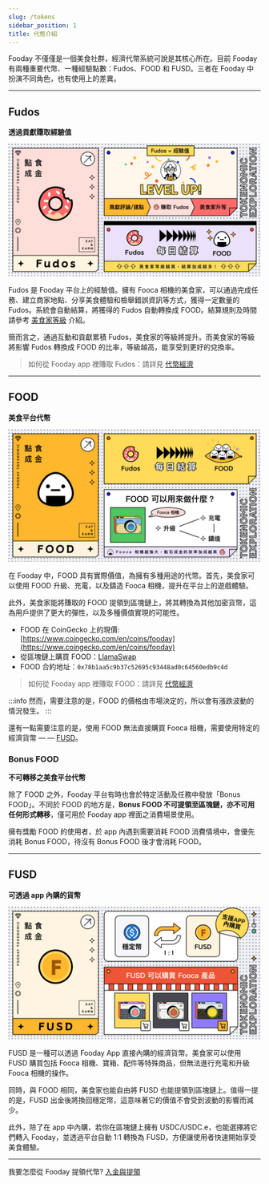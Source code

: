 ```yaml
---
slug: /tokens
sidebar_position: 1
title: 代幣介紹
---
```


Fooday 不僅僅是一個美食社群，經濟代幣系統可說是其核心所在。目前 Fooday 有兩種重要代幣、一種經驗點數：Fudos、FOOD 和 FUSD。三者在 Fooday 中扮演不同角色，也有使用上的差異。

***

## Fudos

**透過貢獻賺取經驗值**

![Fudos](../token_fudos.jpg)

Fudos 是 Fooday 平台上的經驗值。擁有 Fooca 相機的美食家，可以通過完成任務、建立商家地點、分享美食體驗和檢舉錯誤資訊等方式，獲得一定數量的 Fudos。系統會自動結算，將獲得的 Fudos 自動轉換成 FOOD。結算規則及時間請參考 [美食家等級](/foodie-level) 介紹。 

簡而言之，通過互動和貢獻累積 Fudos，美食家的等級將提升。而美食家的等級將影響 Fudos 轉換成 FOOD 的比率，等級越高，能享受到更好的兌換率。

> 如何從 Fooday app 裡賺取 Fudos：請詳見 [代幣經濟](/tokenomics)

***

## FOOD

**美食平台代幣**

![FOOD](../token_food.jpg)

在 Fooday 中，FOOD 具有實際價值，為擁有多種用途的代幣。首先，美食家可以使用 FOOD 升級、充電，以及鑄造 Fooca 相機，提升在平台上的遊戲體驗。

此外，美食家能將賺取的 FOOD 提領到區塊鏈上，將其轉換為其他加密貨幣，這為用戶提供了更大的彈性，以及多種價值實現的可能性。

* FOOD 在 CoinGecko 上的現價:[https://www.coingecko.com/en/coins/fooday](https://www.coingecko.com/en/coins/fooday)
* 從區塊鏈上購買 FOOD：[LlamaSwap](https://reurl.cc/r6WaeZ)
* FOOD 合約地址：`0x78b1aa5c9b37c52695c93448ad0c64560edb9c4d`

> 如何從 Fooday app 裡賺取 FOOD：請詳見 [代幣經濟](/tokenomics)


:::info
然而，需要注意的是，FOOD 的價格由市場決定的，所以會有漲跌波動的情況發生。
:::

還有一點需要注意的是，使用 FOOD 無法直接購買 Fooca 相機，需要使用特定的經濟貨幣 — — [FUSD](#fusd)。

### Bonus FOOD

**不可轉移之美食平台代幣**

除了 FOOD 之外，Fooday 平台有時也會於特定活動及任務中發放「Bonus FOOD」。不同於 FOOD 的地方是，**Bonus FOOD 不可提領至區塊鏈，亦不可用任何形式轉移**，僅可用於 Fooday app 裡面之消費場景使用。

擁有獎勵 FOOD 的使用者，於 app 內遇到需要消耗 FOOD 消費情境中，會優先消耗 Bonus FOOD，待沒有 Bonus FOOD 後才會消耗 FOOD。

***

## FUSD

**可透過 app 內購的貨幣**

![FUSD](../token_fusd.jpg)

FUSD 是一種可以透過 Fooday App 直接內購的經濟貨幣。美食家可以使用 FUSD 購買包括 Fooca 相機、寶箱、配件等特殊商品，但無法進行充電和升級 Fooca 相機的操作。

同時，與 FOOD 相同，美食家也能自由將 FUSD 也能提領到區塊鏈上。值得一提的是，FUSD 出金後將換回穩定幣，這意味著它的價值不會受到波動的影響而減少。

此外，除了在 app 中內購，若你在區塊鏈上擁有 USDC/USDC.e，也能選擇將它們轉入 Fooday，並透過平台自動 1:1 轉換為 FUSD，方便讓使用者快速開始享受美食體驗。

***

我要怎麼從 Fooday 提領代幣? [入金與提領](/deposit-and-withdrawal)
